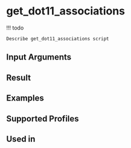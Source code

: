 

# get_dot11_associations

<!-- prettier-ignore -->
!!! todo

    Describe get_dot11_associations script

Input Arguments
---------------

Result
------

Examples
--------

Supported Profiles
------------------

Used in
-------
